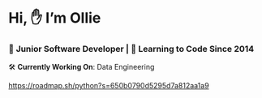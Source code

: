 # Hi, ✋ I’m Ollie

### 👶 **Junior Software Developer** | 🧠 **Learning to Code Since 2014**

🛠 **Currently Working On**: Data Engineering

https://roadmap.sh/python?s=650b0790d5295d7a812aa1a9
